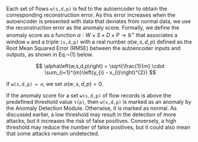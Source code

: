 Each set of flows `w(s,d,p)` is fed to the autoencoder to obtain the corresponding reconstruction error. As this error increases when the autoencoder is presented with data that deviates from normal data, we use the reconstruction error as the anomaly score. Formally, we define the anomaly score as a function $\alpha: W \times S \times D \times P \rightarrow \mathbb{R}^+$ that associates a window `w` and a triple `(s,d,p)` with a real number $\alpha(w,s,d,p)$ defined as the Root Mean Squared Error (RMSE) between the autoencoder inputs and outputs, as shown in Eq.~(1) below.

$$
\alpha\left(w,s,d,p\right) = \sqrt{\frac{1}{m} \cdot \sum_{i=1}^{m}\left(y_{i} - x_{i}\right)^{2}}
$$

If `w(s,d,p) = ∅`, we set $\alpha\left(w,s,d,p\right) = 0$.

If the anomaly score for a set `w(s,d,p)` of flow records is above the predefined threshold value `τ(p)`, then `w(s,d,p)` is marked as an anomaly by the Anomaly Detection Module. Otherwise, it is marked as normal. As discussed earlier, a low threshold may result in the detection of more attacks, but it increases the risk of false positives. Conversely, a high threshold may reduce the number of false positives, but it could also mean that some attacks remain undetected.
